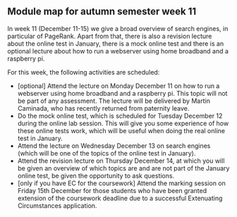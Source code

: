 Module map for autumn semester week 11
--------------------------------------

In week 11 (December 11-15) we give a broad overview of search engines, 
in particular of PageRank. Apart from that, there is also a revision
lecture about the online test in January, there is a mock online test
and there is an optional lecture about how to run a webserver using home
broadband and a raspberry pi.

For this week, the following activities are scheduled:
- [optional] Attend the lecture on Monday December 11 on how to run a
  webserver using home broadband and a raspberry pi. This topic will
  not be part of any assessment. The lecture will be delivered by
  Martin Caminada, who has recently returned from paternity leave.
- Do the mock online test, which is scheduled for Tuesday December 12 during
  the online lab session. This will give you some experience of how these
  online tests work, which will be useful when doing the real online test
  in January.
- Attend the lecture on Wednesday December 13 on search engines
  (which will be one of the topics of the online test in January).
- Attend the revision lecture on Thursday December 14, at which you will be 
  given an overview of which topics are and are not part of the 
  January online test, be given the opportunity to ask questions.
- [only if you have EC for the coursework] Attend the marking session on 
  Friday 15th December for those students who have been granted extension
  of the coursework deadline due to a successful Extenuating Circumstances 
  application.

